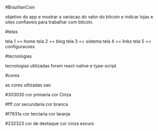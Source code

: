 #BrazilianCoin

objetivo do app e mostrar a variacao do valor do bitcoin e indicar lojas e sites confiaveis para trabalhar com bitcoin.

#telas 

tela 1 == home 
tela 2 == blog
tela 3 == sistema 
tela 4 == links
tela 5 == configuracoes

#tecnologias 

tecnologias utilizadas foram react-native e type-script

#cores 

as cores utlizadas sao 

#303030 cor primaria cor Cinza

#fff cor secundaria cor branca 

#f7931a cor terciaria cor laranja

#232323 cor de destaque cor cinza escuro

